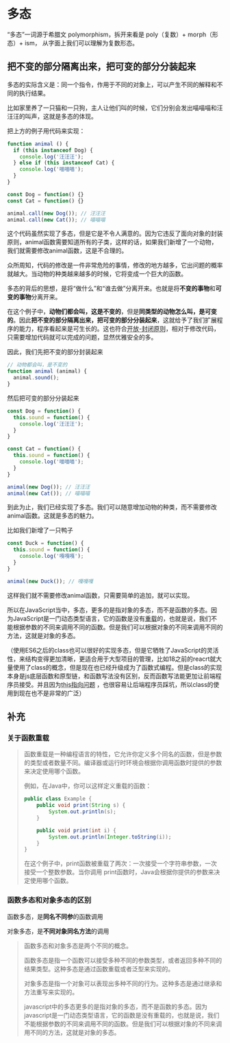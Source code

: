 # 多态

“多态”一词源于希腊文 polymorphism，拆开来看是 poly（复数）+ morph（形态）+ ism，
从字面上我们可以理解为复数形态。

## 把不变的部分隔离出来，把可变的部分分装起来

多态的实际含义是：同一个指令，作用于不同的对象上，可以产生不同的解释和不同的执行结果。

比如家里养了一只猫和一只狗，主人让他们叫的时候，它们分别会发出喵喵喵和汪汪汪的叫声，这就是多态的体现。

把上方的例子用代码来实现：

```javascript
function animal () {
  if (this instanceof Dog) {
    console.log('汪汪汪');
  } else if (this instanceof Cat) {
    console.log('喵喵喵');
  }
}

const Dog = function() {}
const Cat = function() {}

animal.call(new Dog()); // 汪汪汪
animal.call(new Cat()); // 喵喵喵
```

这个代码虽然实现了多态，但是它是不令人满意的。因为它违反了面向对象的封装原则，animal函数需要知道所有的子类，这样的话，如果我们新增了一个动物，我们就需要修改animal函数，这是不合理的。

众所周知，代码的修改是一件非常危险的事情，修改的地方越多，它出问题的概率就越大。当动物的种类越来越多的时候，它将变成一个巨大的函数。

多态的背后的思想，是将“做什么”和“谁去做”分离开来。也就是将**不变的事物**和**可变的事物**分离开来。

在这个例子中，**动物们都会叫，这是不变的**，但是**同类型的动物怎么叫，是可变的**。因此**把不变的部分隔离出来，把可变的部分分装起来**，这就给予了我们扩展程序的能力，程序看起来是可生长的。这也符合<abbr title="开放封闭原则是指一个软件实体如类、模块和函数应该对扩展开放，对修改封闭。这意味着一个模块的行为应该是可以扩展的，而不是修改的。当我们需要增加新的功能的时候，我们只需要增加代码，而不需要修改代码。我们就可以保证原有的代码不会出现问题。这也是面向对象设计的一个重要原则。">开放-封闭原则</abbr>，相对于修改代码，只需要增加代码就可以完成的问题，显然优雅安全的多。

因此，我们先把不变的部分封装起来

```javascript
// 动物都会叫，是不变的
function animal (animal) {
  animal.sound();
}
```

然后把可变的部分分装起来

```javascript
const Dog = function() {
  this.sound = function() {
    console.log('汪汪汪');
  }
}

const Cat = function() {
  this.sound = function() {
    console.log('喵喵喵');
  }
}

animal(new Dog()); // 汪汪汪
animal(new Cat()); // 喵喵喵
```

到此为止，我们已经实现了多态。我们可以随意增加动物的种类，而不需要修改animal函数。这就是多态的魅力。

比如我们新增了一只鸭子

```javascript
const Duck = function() {
  this.sound = function() {
    console.log('嘎嘎嘎');
  }
}

animal(new Duck()); // 嘎嘎嘎
```

这样我们就不需要修改animal函数，只需要简单的追加，就可以实现。

所以在JavaScript当中，多态，更多的是指对象的多态，而不是函数的多态。因为JavaScript是一门动态类型语言，它的函数是没有<abbr title="重载是指在同一个作用域中，函数名相同，但是参数的个数或者类型不同，这样的函数就叫做重载。">重载</abbr>的，也就是说，我们不能根据参数的不同来调用不同的函数。但是我们可以根据对象的不同来调用不同的方法，这就是对象的多态。

（使用ES6之后的class也可以很好的实现多态，但是它牺牲了JavaScript的灵活性，来结构变得更加清晰，更适合用于大型项目的管理，比如18之前的reacrt就大量使用了class的概念，但是现在也已经升级成为了函数式编程。但是class的实现本身是js底层函数和原型链，和函数写法没有区别，反而函数写法能更加让前端程序员接受。并且因为<abbr title="js中的this对应的是调用时的上下文而不是定义时的上下文，这就导致了this的指向问题，这也是js中最大的坑之一。">this指向问题</abbr> ，也很容易让后端程序员踩坑，所以class的使用到现在也不是非常的广泛）

## 补充

### 关于函数重载

> 函数重载是一种编程语言的特性，它允许你定义多个同名的函数，但是参数的类型或者数量不同。编译器或运行时环境会根据你调用函数时提供的参数来决定使用哪个函数。
>
> 例如，在Java中，你可以这样定义重载的函数：
>
> ```java
> public class Example {
>     public void print(String s) {
>         System.out.println(s);
>     } 
>
>     public void print(int i) {
>         System.out.println(Integer.toString(i));
>     }
> }
> ```
>
> 在这个例子中，print函数被重载了两次：一次接受一个字符串参数，一次接受一个整数参数。当你调用 print函数时，Java会根据你提供的参数来决定使用哪个函数。

### 函数多态和对象多态的区别

函数多态，是**同名不同参**的函数调用

对象多态，是**不同对象同名方法**的调用

> 函数多态和对象多态是两个不同的概念。
>
> 函数多态是指一个函数可以接受多种不同的参数类型，或者返回多种不同的结果类型。这种多态是通过函数重载或者泛型来实现的。
>
> 对象多态是指一个对象可以表现出多种不同的行为。这种多态是通过继承和方法重写来实现的。
>
> javascript中的多态更多的是指对象的多态，而不是函数的多态。因为javascript是一门动态类型语言，它的函数是没有重载的，也就是说，我们不能根据参数的不同来调用不同的函数。但是我们可以根据对象的不同来调用不同的方法，这就是对象的多态。
>
